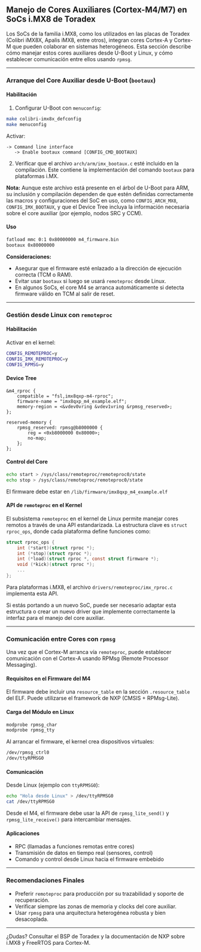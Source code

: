 ## Manejo de Cores Auxiliares (Cortex-M4/M7) en SoCs i.MX8 de Toradex

Los SoCs de la familia i.MX8, como los utilizados en las placas de Toradex (Colibri iMX8X, Apalis iMX8, entre otros), integran cores Cortex-A y Cortex-M que pueden colaborar en sistemas heterogéneos. Esta sección describe cómo manejar estos cores auxiliares desde U-Boot y Linux, y cómo establecer comunicación entre ellos usando `rpmsg`.

---

### Arranque del Core Auxiliar desde U-Boot (`bootaux`)

#### Habilitación

1. Configurar U-Boot con `menuconfig`:

```bash
make colibri-imx8x_defconfig
make menuconfig
```

Activar:

```
-> Command line interface
   -> Enable bootaux command [CONFIG_CMD_BOOTAUX]
```

2. Verificar que el archivo `arch/arm/imx_bootaux.c` esté incluido en la compilación. Este contiene la implementación del comando `bootaux` para plataformas i.MX.

**Nota:** Aunque este archivo está presente en el árbol de U-Boot para ARM, su inclusión y compilación dependen de que estén definidas correctamente las macros y configuraciones del SoC en uso, como `CONFIG_ARCH_MX8`, `CONFIG_IMX_BOOTAUX`, y que el Device Tree incluya la información necesaria sobre el core auxiliar (por ejemplo, nodos SRC y CCM).

#### Uso

```bash
fatload mmc 0:1 0x80000000 m4_firmware.bin
bootaux 0x80000000
```

**Consideraciones:**
- Asegurar que el firmware esté enlazado a la dirección de ejecución correcta (TCM o RAM).
- Evitar usar `bootaux` si luego se usará `remoteproc` desde Linux.
- En algunos SoCs, el core M4 se arranca automáticamente si detecta firmware válido en TCM al salir de reset.

---

### Gestión desde Linux con `remoteproc`

#### Habilitación

Activar en el kernel:

```bash
CONFIG_REMOTEPROC=y
CONFIG_IMX_REMOTEPROC=y
CONFIG_RPMSG=y
```

#### Device Tree

```dts
&m4_rproc {
    compatible = "fsl,imx8qxp-m4-rproc";
    firmware-name = "imx8qxp_m4_example.elf";
    memory-region = <&vdev0vring &vdev1vring &rpmsg_reserved>;
};

reserved-memory {
    rpmsg_reserved: rpmsg@b8000000 {
        reg = <0xb8000000 0x80000>;
        no-map;
    };
};
```

#### Control del Core

```bash
echo start > /sys/class/remoteproc/remoteproc0/state
echo stop > /sys/class/remoteproc/remoteproc0/state
```

El firmware debe estar en `/lib/firmware/imx8qxp_m4_example.elf`

#### API de `remoteproc` en el Kernel

El subsistema `remoteproc` en el kernel de Linux permite manejar cores remotos a través de una API estandarizada. La estructura clave es `struct rproc_ops`, donde cada plataforma define funciones como:

```c
struct rproc_ops {
    int (*start)(struct rproc *);
    int (*stop)(struct rproc *);
    int (*load)(struct rproc *, const struct firmware *);
    void (*kick)(struct rproc *);
    ...
};
```

Para plataformas i.MX8, el archivo `drivers/remoteproc/imx_rproc.c` implementa esta API.

Si estás portando a un nuevo SoC, puede ser necesario adaptar esta estructura o crear un nuevo driver que implemente correctamente la interfaz para el manejo del core auxiliar.

---

### Comunicación entre Cores con `rpmsg`

Una vez que el Cortex-M arranca vía `remoteproc`, puede establecer comunicación con el Cortex-A usando RPMsg (Remote Processor Messaging).

#### Requisitos en el Firmware del M4

El firmware debe incluir una `resource_table` en la sección `.resource_table` del ELF. Puede utilizarse el framework de NXP (CMSIS + RPMsg-Lite).

#### Carga del Módulo en Linux

```bash
modprobe rpmsg_char
modprobe rpmsg_tty
```

Al arrancar el firmware, el kernel crea dispositivos virtuales:

```bash
/dev/rpmsg_ctrl0
/dev/ttyRPMSG0
```

#### Comunicación

Desde Linux (ejemplo con `ttyRPMSG0`):

```bash
echo "Hola desde Linux" > /dev/ttyRPMSG0
cat /dev/ttyRPMSG0
```

Desde el M4, el firmware debe usar la API de `rpmsg_lite_send()` y `rpmsg_lite_receive()` para intercambiar mensajes.

#### Aplicaciones

- RPC (llamadas a funciones remotas entre cores)
- Transmisión de datos en tiempo real (sensores, control)
- Comando y control desde Linux hacia el firmware embebido

---

### Recomendaciones Finales

- Preferir `remoteproc` para producción por su trazabilidad y soporte de recuperación.
- Verificar siempre las zonas de memoria y clocks del core auxiliar.
- Usar `rpmsg` para una arquitectura heterogénea robusta y bien desacoplada.

---

¿Dudas? Consultar el BSP de Toradex y la documentación de NXP sobre i.MX8 y FreeRTOS para Cortex-M.

